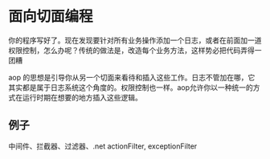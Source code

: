 # 面向切面编程

你的程序写好了。现在发现要针对所有业务操作添加一个日志，或者在前面加一道权限控制，怎么办呢？传统的做法是，改造每个业务方法，这样势必把代码弄得一团糟

aop 的思想是引导你从另一个切面来看待和插入这些工作。日志不管加在哪，它其实都是属于日志系统这个角度的。权限控制也一样。aop允许你以一种统一的方式在运行时期在想要的地方插入这些逻辑。

## 例子

中间件、拦截器、过滤器、.net actionFilter, exceptionFilter